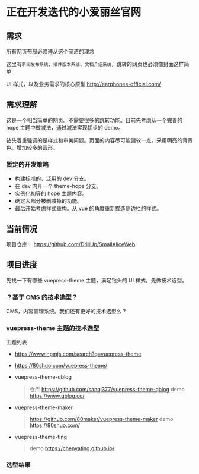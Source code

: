 # 正在开发迭代的小爱丽丝官网

## 需求

所有网页布局必须遵从这个简洁的理念

这里有`新闻发布系统`、`插件版本系统`、`文档介绍系统`，跳转的网页也必须像封面这样简单

UI 样式，以及业务需求的核心原型
http://earphones-official.com/

## 需求理解

这是一个相当简单的网页。不需要很多的跳转功能。目前先考虑从一个完善的 hope 主题中做减法，通过减法实现初步的 demo。

钻头着重强调的是样式和审美问题。页面的内容尽可能偏软一点。采用明亮的背景色。增加较多的圆形。

### 暂定的开发策略

- 构建标准的，泛用的 dev 分支。
- 在 dev 内开一个 theme-hope 分支。
- 实例化初等的 hope 主题内容。
- 确定大部分被删减掉的功能。
- 最后开始考虑样式重构。从 vue 的角度重新捏造侧边栏的样式。

## 当前情况

项目仓库：
https://github.com/DrillUp/SmallAliceWeb

## 项目进度

先找一下有哪些 vuepress-theme 主题，满足钻头的 UI 样式，先做技术选型。

### ？基于 CMS 的技术选型？

CMS，内容管理系统。我们还有更好的技术选型么？

### vuepress-theme 主题的技术选型

主题列表

- https://www.npmjs.com/search?q=vuepress-theme
- https://80shuo.com/vuepress-theme/

- vuepress-theme-qblog

  > 仓库 https://github.com/sanqi377/vuepress-theme-qblog
  > demo https://www.qblog.cc/

- vuepress-theme-maker

  > https://github.com/80maker/vuepress-theme-maker
  > demo https://80shuo.com/

- vuepress-theme-ting
  > demo https://chenyating.github.io/

### 选型结果
